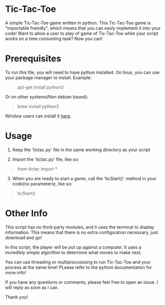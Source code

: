 # Tic-Tac-Toe
A simple Tic-Tac-Toe game written in python.
This Tic-Tac-Toe game is "importable freindly", which means that you can easly implement it into your code!
Want to allow a user to play of game of Tic-Tac-Toe while your script works on a time consuming task? Now you can!

# Prerequisites

To run this file, you will need to have python installed. On linux, you can use your package manager to install. Example:
>apt-get install python3

Or on other systems(Non debian based):
>brew install python3


Window users can install it [here](https://www.python.org/downloads/release/python-371/).

# Usage

1. Keep the 'tictac.py' file in the same working directory as your script

2. Import the 'tictac.py' file, like so:

> from tictac import *

3. When you are ready to start a game, call the 'ticStart()' method in your code(no parameters), like so:

> ticStart()

# Other Info

This script has no third-party modules, and it uses the terminal to display information. This means that there is no extra configuration necessary, just download and go!

In this script, the player will be put up against a computer. It uses a incredibly simple algorithm to determine what moves to make next.

You can use threading or multiproccessing to run Tic-Tac-Toe and your process at the same time! PLease refer to the python documentation for more info!

If you have any questions or comments, please feel free to open an issue. I will reply as soon as I can.

Thank you!
